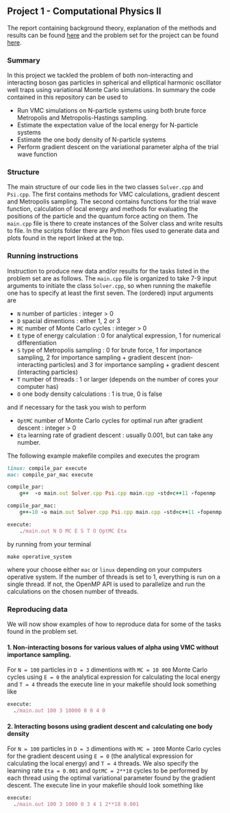 ## Project 1 - Computational Physics II
The report containing background theory, explanation of the methods and results can be found [here](https://github.com/pederlh/FYS4411/blob/main/Project1/Article/Project_1___VMC_studies_of_QM_systems_NOTFIN.pdf) and the problem set for the project can be found [here](http://compphysics.github.io/ComputationalPhysics2/doc/Projects/2021/Project1/pdf/Project1.pdf).

### Summary
In this project we tackled the problem of both non-interacting and interacting boson gas particles in spherical and elliptical harmonic oscillator well traps using variational Monte Carlo simulations. In summary the code contained in this repository can be used to

- Run VMC simulations on N-particle systems using both brute force Metropolis and Metropolis-Hastings sampling.
- Estimate the expectation value of the local energy for N-particle systems
- Estimate the one body density of N-particle systems
- Perform gradient descent on the variational parameter alpha of the trial wave function

### Structure
The main structure of our code lies in the two classes `Solver.cpp` and `Psi.cpp`. The first contains methods for VMC calculations, gradient descent and Metropolis sampling. The second contains functions for the trial wave function, calculation of local energy and methods for evaluating the positions of the particle and the quantum force acting on them. The `main.cpp` file is there to create instances of the Solver class and write results to file. In the scripts folder there are Python files used to generate data and plots found in the report linked at the top.

### Running instructions
Instruction to produce new data and/or results for the tasks listed in the problem set are as follows. The `main.cpp` file is organized to take 7-9 input arguments to initiate the class `Solver.cpp`, so when running the makefile one has to specify at least the first seven. The (ordered) input arguments are
- `N` number of particles :  integer > 0
-  `D` spacial dimentions : either 1, 2 or 3
- `MC` number of Monte Carlo cycles : integer > 0
- `E` type of energy calculation : 0 for analytical expression, 1 for numerical differentiation
- `S` type of Metropolis sampling : 0 for brute force, 1 for importance sampling, 2 for importance sampling + gradient descent (non-interacting particles) and 3 for importance sampling + gradient descent (interacting particles)
- `T` number of threads : 1 or larger (depends on the number of cores your computer has)
- `O` one body density calculations : 1 is true, 0 is false

and if necessary for the task you wish to perform
 - `OptMC` number of Monte Carlo cycles for optimal run after gradient descent : integer > 0
 - `Eta` learning rate of gradient descent : usually 0.001, but can take any number.

The following example makefile compiles and executes the program

``` Ruby
linux: compile_par execute
mac: compile_par_mac execute

compile_par:
	g++  -o main.out Solver.cpp Psi.cpp main.cpp -std=c++11 -fopenmp

compile_par_mac:
	g++-10 -o main.out Solver.cpp Psi.cpp main.cpp -std=c++11 -fopenmp

execute:
	./main.out N D MC E S T O OptMC Eta

```

by running from your terminal

```console
make operative_system
```

where your choose either `mac` or `linux` depending on your computers operative system. If the number of threads is set to 1, everything is run on a single thread. If not, the OpenMP API is used to parallelize and run the calculations on the chosen number of threads.

### Reproducing data
We will now show examples of how to reproduce data for some of the tasks found in the problem set.

#### 1. Non-interacting bosons for various values of alpha using VMC without importance sampling.
For `N = 100` particles in `D = 3` dimentions with `MC = 10 000` Monte Carlo cycles using `E = 0` the analytical expression for calculating the local energy and `T = 4` threads the execute line in your makefile should look something like

``` Ruby
execute:
  ./main.out 100 3 10000 0 0 4 0
```

#### 2. Interacting bosons using gradient descent and calculating one body density  
For `N = 100` particles in `D = 3` dimentions with `MC = 1000` Monte Carlo cycles for the gradient descent using `E = 0` (the analytical expression for calculating the local energy) and `T = 4` threads. We also specify the learning rate `Eta = 0.001` and `OptMC = 2**18` cycles to be performed by each thread using the optimal variational parameter found by the gradient descent. The execute line in your makefile should look something like

``` Ruby
execute:
  ./main.out 100 3 1000 0 3 4 1 2**18 0.001
```
